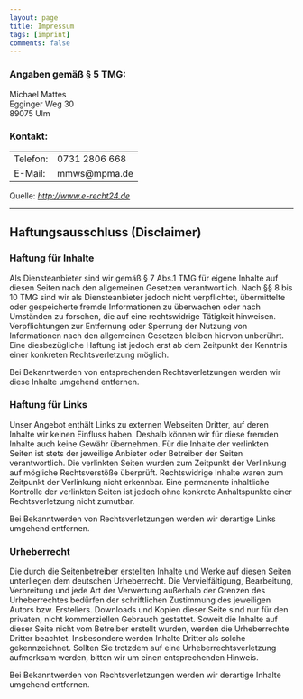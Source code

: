 ```yaml
---
layout: page
title: Impressum
tags: [imprint]
comments: false
---
```


<h3>Angaben gemäß § 5 TMG:</h3>
<p>Michael Mattes<br />
Egginger Weg 30<br />
89075 Ulm
</p>
<h3>Kontakt:</h3>
<table><tr>
<td>Telefon:</td>
<td>0731 2806 668</td></tr>
<tr><td>E-Mail:</td>
<td>mmws@mpma.de</td>
</tr></table>
<p> </p>
<p>Quelle: <em><a href="http://www.e-recht24.de/impressum-generator.html">http://www.e-recht24.de</a></em></p>

---

## Haftungsausschluss (Disclaimer)

### Haftung für Inhalte

Als Diensteanbieter sind wir gemäß § 7 Abs.1 TMG für eigene Inhalte auf
diesen Seiten nach den allgemeinen Gesetzen verantwortlich. Nach §§ 8 bis
10 TMG sind wir als Diensteanbieter jedoch nicht verpflichtet, übermittelte
oder gespeicherte fremde Informationen zu überwachen oder nach Umständen zu
forschen, die auf eine rechtswidrige Tätigkeit hinweisen. Verpflichtungen zur
Entfernung oder Sperrung der Nutzung von Informationen nach den allgemeinen
Gesetzen bleiben hiervon unberührt. Eine diesbezügliche Haftung ist jedoch
erst ab dem Zeitpunkt der Kenntnis einer konkreten Rechtsverletzung möglich.

Bei Bekanntwerden von entsprechenden Rechtsverletzungen werden wir diese
Inhalte umgehend entfernen.

### Haftung für Links

Unser Angebot enthält Links zu externen Webseiten Dritter, auf deren
Inhalte wir keinen Einfluss haben. Deshalb können wir für diese fremden
Inhalte auch keine Gewähr übernehmen. Für die Inhalte der verlinkten Seiten
ist stets der jeweilige Anbieter oder Betreiber der Seiten verantwortlich.
Die verlinkten Seiten wurden zum Zeitpunkt der Verlinkung auf mögliche
Rechtsverstöße überprüft. Rechtswidrige Inhalte waren zum Zeitpunkt der
Verlinkung nicht erkennbar. Eine permanente inhaltliche Kontrolle der
verlinkten Seiten ist jedoch ohne konkrete Anhaltspunkte einer
Rechtsverletzung nicht zumutbar.

Bei Bekanntwerden von Rechtsverletzungen werden wir derartige Links
umgehend entfernen.

### Urheberrecht

Die durch die Seitenbetreiber erstellten Inhalte und Werke auf diesen
Seiten unterliegen dem deutschen Urheberrecht. Die Vervielfältigung,
Bearbeitung, Verbreitung und jede Art der Verwertung außerhalb der Grenzen
des Urheberrechtes bedürfen der schriftlichen Zustimmung des jeweiligen
Autors bzw. Erstellers. Downloads und Kopien dieser Seite sind nur für den
privaten, nicht kommerziellen Gebrauch gestattet. Soweit die Inhalte auf
dieser Seite nicht vom Betreiber erstellt wurden, werden die Urheberrechte
Dritter beachtet. Insbesondere werden Inhalte Dritter als solche
gekennzeichnet. Sollten Sie trotzdem auf eine Urheberrechtsverletzung
aufmerksam werden, bitten wir um einen entsprechenden Hinweis.

Bei Bekanntwerden von Rechtsverletzungen werden wir derartige Inhalte
umgehend entfernen.

